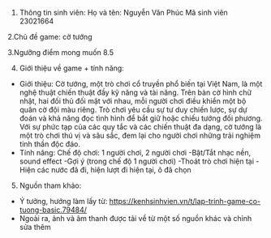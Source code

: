 1. Thông tin sinh viên:
Họ và tên: Nguyễn Văn Phúc
Mã sinh viên 23021664

2.Chủ đề game: cờ tướng

3.Ngưỡng điểm mong muốn 8.5

4. Giới thiệu về game + tính năng:
- Giới thiệu: Cờ tướng, một trò chơi cổ truyền phổ biến tại Việt Nam, là một nghệ thuật chiến thuật đầy kỹ năng và tài năng. Trên bàn cờ hình chữ nhật, hai đối thủ đối mặt với nhau, mỗi người chơi điều khiển một bộ quân cờ đội màu riêng. Trò chơi yêu cầu sự tư duy chiến lược, sự dự đoán và khả năng đọc tình hình để bắt giữ hoặc chiếu tướng đối phương. Với sự phức tạp của các quy tắc và các chiến thuật đa dạng, cờ tướng là một trò chơi thú vị và sâu sắc, đem lại cho người chơi những trải nghiệm tinh thần độc đáo.
- Tính năng:
 Chế độ chơi: 1 người chơi, 2 người chơi
 -Bật/Tắt nhạc nền, sound effect
 -Gợi ý (trong chế độ 1 người chơi)
 -Thoát trò chơi hiện tại
 -Hiện các nước đã đi, hiện lượt đi hiện tại, ô đã chọn

5. Nguồn tham khảo:
+ Ý tưởng, hướng làm lấy từ: https://kenhsinhvien.vn/t/lap-trinh-game-co-tuong-basic.79484/
+ Ngoài ra, ảnh và âm thanh được tải về từ một số nguồn khác và chỉnh sửa thêm
